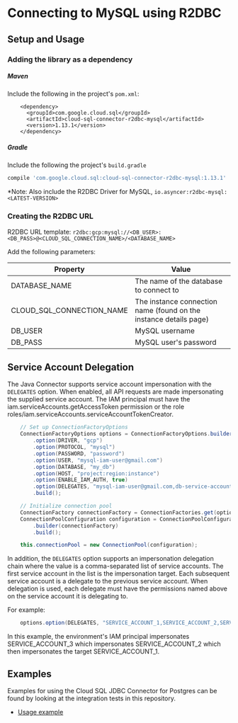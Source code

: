 # Connecting to MySQL using R2DBC

## Setup and Usage

### Adding the library as a dependency

##### Maven
Include the following in the project's `pom.xml`: 
```maven-pom
    <dependency>
      <groupId>com.google.cloud.sql</groupId>
      <artifactId>cloud-sql-connector-r2dbc-mysql</artifactId>
      <version>1.13.1</version>
    </dependency>
```

##### Gradle
Include the following the project's `build.gradle`
```gradle
compile 'com.google.cloud.sql:cloud-sql-connector-r2dbc-mysql:1.13.1'
```

*Note: Also include the R2DBC Driver for MySQL, `io.asyncer:r2dbc-mysql:<LATEST-VERSION>`

### Creating the R2DBC URL

R2DBC URL template: `r2dbc:gcp:mysql://<DB_USER>:<DB_PASS>@<CLOUD_SQL_CONNECTION_NAME>/<DATABASE_NAME>`

Add the following parameters:

| Property         | Value         |
| ---------------- | ------------- |
| DATABASE_NAME   | The name of the database to connect to |
| CLOUD_SQL_CONNECTION_NAME | The instance connection name (found on the instance details page) |
| DB_USER         | MySQL username |
| DB_PASS         | MySQL user's password |

## Service Account Delegation


The Java Connector supports service account impersonation with the
`DELEGATES` option. When enabled, all API requests are made impersonating the
supplied service account. The IAM principal must have the
iam.serviceAccounts.getAccessToken permission or the role
roles/iam.serviceAccounts.serviceAccountTokenCreator.

```java
    // Set up ConnectionFactoryOptions
    ConnectionFactoryOptions options = ConnectionFactoryOptions.builder()
        .option(DRIVER, "gcp")
        .option(PROTOCOL, "mysql")
        .option(PASSWORD, "password")
        .option(USER, "mysql-iam-user@gmail.com")
        .option(DATABASE, "my_db")
        .option(HOST, "project:region:instance")
        .option(ENABLE_IAM_AUTH, true)
        .option(DELEGATES, "mysql-iam-user@gmail.com,db-service-account@iam.gooogle.com")
        .build();

    // Initialize connection pool
    ConnectionFactory connectionFactory = ConnectionFactories.get(options);
    ConnectionPoolConfiguration configuration = ConnectionPoolConfiguration
        .builder(connectionFactory)
        .build();

    this.connectionPool = new ConnectionPool(configuration);
```

In addition, the `DELEGATES` option supports an impersonation delegation chain
where the value is a comma-separated list of service accounts. The first service
account in the list is the impersonation target. Each subsequent service
account is a delegate to the previous service account. When delegation is
used, each delegate must have the permissions named above on the service
account it is delegating to.

For example:
```java
    options.option(DELEGATES, "SERVICE_ACCOUNT_1,SERVICE_ACCOUNT_2,SERVICE_ACCOUNT_3");
```

In this example, the environment's IAM principal impersonates
SERVICE_ACCOUNT_3 which impersonates SERVICE_ACCOUNT_2 which then
impersonates the target SERVICE_ACCOUNT_1.


## Examples

Examples for using the Cloud SQL JDBC Connector for Postgres can be found by looking at the integration tests in this repository.
* [Usage example](../r2dbc/mysql/src/test/java/com/google/cloud/sql/core/R2dbcMysqlIntegrationTests.java)
